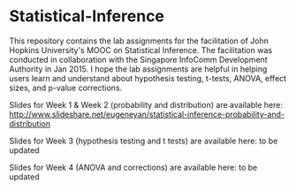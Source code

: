 # Statistical-Inference
This repository contains the lab assignments for the facilitation of John Hopkins University's MOOC on Statistical Inference. The facilitation was conducted in collaboration with the Singapore InfoComm Development Authority in Jan 2015. I hope the lab assignments are helpful in helping users learn and understand about hypothesis testing, t-tests, ANOVA, effect sizes, and p-value corrections.

Slides for Week 1 & Week 2 (probability and distribution) are available here: http://www.slideshare.net/eugeneyan/statistical-inference-probability-and-distribution

Slides for Week 3 (hypothesis testing and t tests) are available here: to be updated

Slides for Week 4 (ANOVA and corrections) are available here: to be updated

